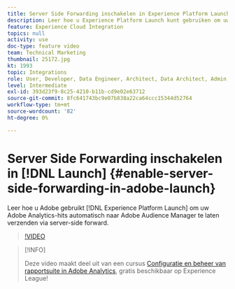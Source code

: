 ```yaml
---
title: Server Side Forwarding inschakelen in Experience Platform Launch
description: Leer hoe u Experience Platform Launch kunt gebruiken om uw Adobe Analytics-hits automatisch naar Adobe Audience Manager te laten verzenden via server-side forward.
feature: Experience Cloud Integration
topics: null
activity: use
doc-type: feature video
team: Technical Marketing
thumbnail: 25172.jpg
kt: 1993
topic: Integrations
role: User, Developer, Data Engineer, Architect, Data Architect, Admin, Leader
level: Intermediate
exl-id: 393d23f9-8c25-4210-b11b-cd9e02e63712
source-git-commit: 8fc641743bc9e07b838a22ca64ccc15344d52764
workflow-type: tm+mt
source-wordcount: '82'
ht-degree: 0%

---
```


# Server Side Forwarding inschakelen in [!DNL Launch] {#enable-server-side-forwarding-in-adobe-launch}

Leer hoe u Adobe gebruikt [!DNL Experience Platform Launch] om uw Adobe Analytics-hits automatisch naar Adobe Audience Manager te laten verzenden via server-side forward.

>[!VIDEO](https://video.tv.adobe.com/v/25172?quality=12&learn=on)

>[!INFO]
>
> Deze video maakt deel uit van een cursus [Configuratie en beheer van rapportsuite in Adobe Analytics](https://experienceleague.adobe.com/?recommended=Analytics-A-1-2021.1.administration), gratis beschikbaar op Experience League!